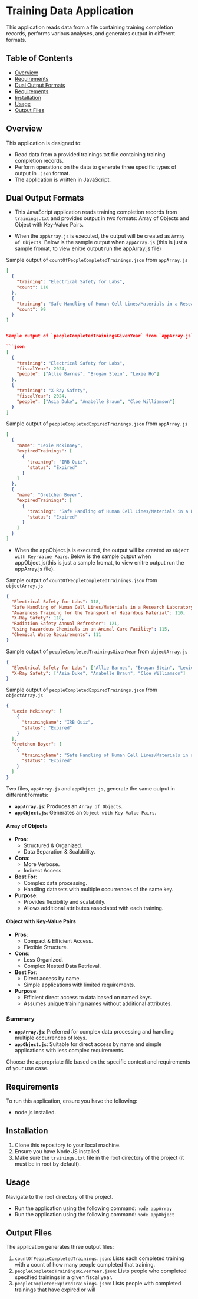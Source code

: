 # Training Data Application

This application reads data from a file containing training completion records, performs various analyses, and generates output in different formats.

## Table of Contents

- [Overview](#overview)
- [Requirements](#requirements)
- [Dual Output Formats](#dual-output-formats)
- [Requirements](#requirements)
- [Installation](#installation)
- [Usage](#usage)
- [Output Files](#output-files)

## Overview

This application is designed to:

- Read data from a provided trainings.txt file containing training completion records.
- Perform operations on the data to generate three specific types of output in `.json` format.
- The application is written in JavaScript.

## Dual Output Formats

- This JavaScript application reads training completion records from `trainings.txt` and provides output in two formats: Array of Objects and Object with Key-Value Pairs.

- When the `appArray.js` is executed, the output will be created as `Array of Objects`. Below is the sample output when `appArray.js` (this is just a sample fromat, to view enitre output run the appArray.js file)

Sample output of `countOfPeopleCompletedTrainings.json` from `appArray.js`

````json
[
  {
    "training": "Electrical Safety for Labs",
    "count": 118
  },
  {
    "training": "Safe Handling of Human Cell Lines/Materials in a Research Laboratory",
    "count": 99
  }
]


Sample output of `peopleCompletedTrainingsGivenYear` from `appArray.js`

```json
[
  {
    "training": "Electrical Safety for Labs",
    "fiscalYear": 2024,
    "people": ["Allie Barnes", "Brogan Stein", "Lexie Ho"]
  },
  {
    "training": "X-Ray Safety",
    "fiscalYear": 2024,
    "people": ["Asia Duke", "Anabelle Braun", "Cloe Williamson"]
  }
]
````

Sample output of `peopleCompletedExpiredTrainings.json` from `appArray.js`

```json
[
  {
    "name": "Lexie Mckinney",
    "expiredTrainings": [
      {
        "training": "IRB Quiz",
        "status": "Expired"
      }
    ]
  },
  {
    "name": "Gretchen Boyer",
    "expiredTrainings": [
      {
        "training": "Safe Handling of Human Cell Lines/Materials in a Research Laboratory",
        "status": "Expired"
      }
    ]
  }
]
```

- When the appObject.js is executed, the output will be created as `Object with Key-Value Pairs`. Below is the sample output when appObject.js(this is just a sample fromat, to view enitre output run the appArray.js file).

Sample output of `countOfPeopleCompletedTrainings.json` from `objectArray.js`

```json
{
  "Electrical Safety for Labs": 118,
  "Safe Handling of Human Cell Lines/Materials in a Research Laboratory": 99,
  "Awareness Training for the Transport of Hazardous Material": 110,
  "X-Ray Safety": 118,
  "Radiation Safety Annual Refresher": 121,
  "Using Hazardous Chemicals in an Animal Care Facility": 115,
  "Chemical Waste Requirements": 111
}
```

Sample output of `peopleCompletedTrainingsGivenYear` from `objectArray.js`

```json
{
  "Electrical Safety for Labs": ["Allie Barnes", "Brogan Stein", "Lexie Ho"],
  "X-Ray Safety": ["Asia Duke", "Anabelle Braun", "Cloe Williamson"]
}
```

Sample output of `peopleCompletedExpiredTrainings.json` from `objectArray.js`

```json
{
  "Lexie Mckinney": [
    {
      "trainingName": "IRB Quiz",
      "status": "Expired"
    }
  ],
  "Gretchen Boyer": [
    {
      "trainingName": "Safe Handling of Human Cell Lines/Materials in a Research Laboratory",
      "status": "Expired"
    }
  ]
}
```

Two files, `appArray.js` and `appObject.js`, generate the same output in different formats:

- **`appArray.js`**: Produces an `Array of Objects`.
- **`appObject.js`**: Generates an `Object with Key-Value Pairs`.

#### Array of Objects

- **Pros**:
  - Structured & Organized.
  - Data Separation & Scalability.
- **Cons**:
  - More Verbose.
  - Indirect Access.
- **Best For**:
  - Complex data processing.
  - Handling datasets with multiple occurrences of the same key.
- **Purpose**:
  - Provides flexibility and scalability.
  - Allows additional attributes associated with each training.

#### Object with Key-Value Pairs

- **Pros**:
  - Compact & Efficient Access.
  - Flexible Structure.
- **Cons**:
  - Less Organized.
  - Complex Nested Data Retrieval.
- **Best For**:
  - Direct access by name.
  - Simple applications with limited requirements.
- **Purpose**:
  - Efficient direct access to data based on named keys.
  - Assumes unique training names without additional attributes.

### Summary

- **`appArray.js`**: Preferred for complex data processing and handling multiple occurrences of keys.
- **`appObject.js`**: Suitable for direct access by name and simple applications with less complex requirements.

Choose the appropriate file based on the specific context and requirements of your use case.

## Requirements

To run this application, ensure you have the following:

- node.js installed.

## Installation

1. Clone this repository to your local machine.
2. Ensure you have Node JS installed.
3. Make sure the `trainings.txt` file in the root directory of the project (it must be in root by default).

## Usage

Navigate to the root directory of the project.

- Run the application using the following command: `node appArray`
- Run the application using the following command: `node appObject`

## Output Files

The application generates three output files:

1. `countOfPeopleCompletedTrainings.json`: Lists each completed training with a count of how many people completed that training.
2. `peopleCompletedTrainingsGivenYear.json`: Lists people who completed specified trainings in a given fiscal year.
3. `peopleCompletedExpiredTrainings.json`: Lists people with completed trainings that have expired or will
